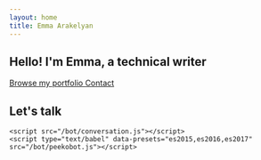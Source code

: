 ```yaml
---
layout: home
title: Emma Arakelyan
---
```



## Hello! I'm Emma, a technical writer

<section class="introduction">
<a href="https://emmaos.gitbook.io/portfolio/">Browse my portfolio <i class="fas fa-external-link-alt" aria-hidden="true"></i></a>
<a href="/contact">Contact</a>
</section>

<section class="bot">
  <h2>Let's talk</h2>
        <div id="peekobot-container">
            <div id="peekobot-inner">
                <div id="peekobot"></div>
            </div>
        </div>

    <script src="/bot/conversation.js"></script>
    <script type="text/babel" data-presets="es2015,es2016,es2017" src="/bot/peekobot.js"></script>
 </section>
